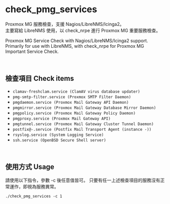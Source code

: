 # check_pmg_services
Proxmox MG 服務檢查，支援 Nagios/LibreNMS/Icinga2。  
主要寫給 LibreNMS 使用，以 check_nrpe 進行 Proxmox MG 重要服務檢查。    

Proxmox MG Service Check with Nagios/LibreNMS/Icinga2 support.
Primarily for use with LibreNMS, with check_nrpe for Proxmox MG Important Service Check.  

   
&nbsp;&nbsp;
&nbsp;&nbsp;
  

## 檢查項目 Check items
* `clamav-freshclam.service (ClamAV virus database updater)`
* `pmg-smtp-filter.service (Proxmox SMTP Filter Daemon)`
* `pmgdaemon.service (Proxmox Mail Gateway API Daemon)`
* `pmgmirror.service (Proxmox Mail Gateway Database Mirror Daemon)`
* `pmgpolicy.service (Proxmox Mail Gateway Policy Daemon)`
* `pmgproxy.service (Proxmox Mail Gateway API)`
* `pmgtunnel.service (Proxmox Mail Gateway Cluster Tunnel Daemon)`
* `postfix@-.service (Postfix Mail Transport Agent (instance -))`
* `rsyslog.service (System Logging Service)`
* `ssh.service (OpenBSD Secure Shell server)`


   
&nbsp;&nbsp;
&nbsp;&nbsp;
   
## 使用方式 Usage

請使用以下指令，參數 -c 後任意值皆可。
只要有任一上述檢查項目的服務沒有正常運作，即視為服務異常。
  
```./check_pmg_services -c 1```

   
&nbsp;&nbsp;
&nbsp;&nbsp;
  
